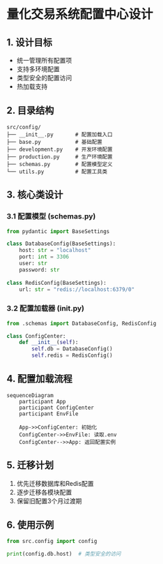 # 量化交易系统配置中心设计

## 1. 设计目标
- 统一管理所有配置项
- 支持多环境配置
- 类型安全的配置访问
- 热加载支持

## 2. 目录结构
```
src/config/
├── __init__.py       # 配置加载入口
├── base.py           # 基础配置
├── development.py    # 开发环境配置
├── production.py     # 生产环境配置
├── schemas.py        # 配置模型定义
└── utils.py          # 配置工具类
```

## 3. 核心类设计

### 3.1 配置模型 (schemas.py)
```python
from pydantic import BaseSettings

class DatabaseConfig(BaseSettings):
    host: str = "localhost"
    port: int = 3306
    user: str
    password: str
    
class RedisConfig(BaseSettings):
    url: str = "redis://localhost:6379/0"
```

### 3.2 配置加载器 (__init__.py)
```python
from .schemas import DatabaseConfig, RedisConfig

class ConfigCenter:
    def __init__(self):
        self.db = DatabaseConfig()
        self.redis = RedisConfig()
```

## 4. 配置加载流程
```mermaid
sequenceDiagram
    participant App
    participant ConfigCenter
    participant EnvFile
    
    App->>ConfigCenter: 初始化
    ConfigCenter->>EnvFile: 读取.env
    ConfigCenter-->>App: 返回配置实例
```

## 5. 迁移计划
1. 优先迁移数据库和Redis配置
2. 逐步迁移各模块配置
3. 保留旧配置3个月过渡期

## 6. 使用示例
```python
from src.config import config

print(config.db.host)  # 类型安全的访问